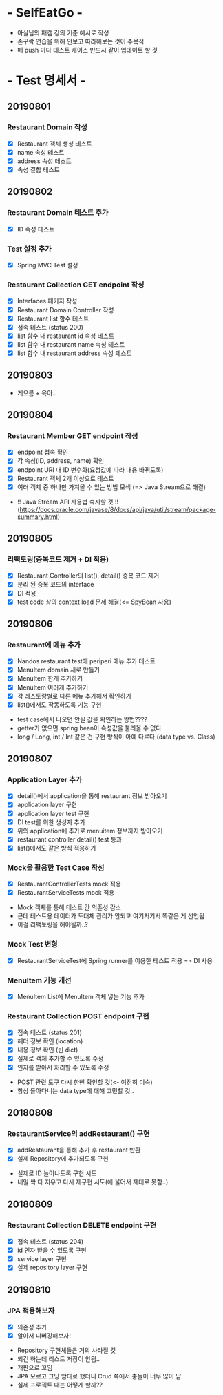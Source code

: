 # - SelfEatGo -

* 아샬님의 패캠 강의 기준 예시로 작성
* 손꾸락 연습을 위해 안보고 따라해보는 것이 주목적
* 매 push 마다 테스트 케이스 반드시 같이 업데이트 할 것 

# - Test 명세서 -
## 20190801
### Restaurant Domain 작성
- [X] Restaurant 객체 생성 테스트
- [X] name 속성 테스트
- [X] address 속성 테스트
- [X] 속성 결합 테스트

## 20190802
### Restaurant Domain 테스트 추가
- [X] ID 속성 테스트

### Test 설정 추가
- [X] Spring MVC Test 설정

### Restaurant Collection GET endpoint 작성
- [X] Interfaces 패키지 작성
- [X] Restaurant Domain Controller 작성
- [X] Restaurant list 함수 테스트
- [X] 접속 테스트 (status 200)
- [X] list 함수 내 restaurant id 속성 테스트
- [X] list 함수 내 restaurant name 속성 테스트
- [X] list 함수 내 restaurant address 속성 테스트

## 20190803
- 게으름 + 육아..

## 20190804

### Restaurant Member GET endpoint 작성
- [X] endpoint 접속 확인
- [X] 각 속성(ID, address, name) 확인
- [X] endpoint URI 내 ID 변수화(요청값에 따라 내용 바뀌도록)
- [X] Restaurant 객체 2개 이상으로 테스트
- [X] 여러 객체 중 하나만 가져올 수 있는 방법 모색 (=> Java Stream으로 해결)
* !! Java Stream API 사용법 숙지할 것 !! (https://docs.oracle.com/javase/8/docs/api/java/util/stream/package-summary.html)

## 20190805

### 리팩토링(중복코드 제거 + DI 적용)
- [X] Restaurant Controller의 list(), detail() 중복 코드 제거
- [X] 분리 된 중복 코드의 interface
- [X] DI 적용
- [X] test code 상의 context load 문제 해결(<= SpyBean 사용)

## 20190806

### Restaurant에 메뉴 추가
- [X] Nandos restaurant test에 periperi 메뉴 추가 테스트
- [X] MenuItem domain 새로 만들기
- [X] MenuItem 한개 추가하기
- [X] MenuItem 여러개 추가하기
- [X] 각 레스토랑별로 다른 메뉴 추가해서 확인하기
- [X] list()에서도 작동하도록 기능 구현

* test case에서 나오면 안될 값을 확인하는 방법????
* getter가 없으면 spring bean이 속성값을 불러올 수 없다
* long / Long, int / Int 같은 건 구현 방식이 아예 다르다 (data type vs. Class)

## 20190807

### Application Layer 추가
- [X] detail()에서 application을 통해 restaurant 정보 받아오기
- [X] application layer 구현
- [X] application layer test 구현
- [X] DI test를 위한 생성자 추가
- [X] 위의 application에 추가로 menuitem 정보까지 받아오기
- [X] restaurant controller detail() test 통과
- [X] list()에서도 같은 방식 적용하기

### Mock을 활용한 Test Case 작성
- [X] RestaurantControllerTests mock 적용
- [X] RestaurantServiceTests mock 적용

* Mock 객체를 통해 테스트 간 의존성 감소
* 근데 테스트용 데이터가 도대체 관리가 안되고 여기저기서 똑같은 게 선언됨
* 이걸 리팩토링을 해야될까..?

### Mock Test 변형
- [X] RestaurantServiceTest에 Spring runner를 이용한 테스트 적용
=> DI 사용

### MenuItem 기능 개선
- [X] MenuItem List에 MenuItem 객체 넣는 기능 추가

### Restaurant Collection POST endpoint 구현
- [X] 접속 테스트 (status 201)
- [X] 헤더 정보 확인 (location)
- [X] 내용 정보 확인 (빈 dict)
- [X] 실제로 객체 추가할 수 있도록 수정
- [X] 인자를 받아서 처리할 수 있도록 수정

* POST 관련 도구 다시 한번 확인할 것(<- 여전히 미숙)
* 항상 돌아다니는 data type에 대해 고민할 것..

## 20180808

### RestaurantService의 addRestaurant() 구현
- [X] addRestaurant을 통해 추가 후 restaurant 반환
- [X] 실제 Repository에 추가되도록 구현

* 실제로 ID 늘어나도록 구현 시도
* 내일 싹 다 지우고 다시 재구현 시도(애 울어서 제대로 못함..)

## 20180809

### Restaurant Collection DELETE endpoint 구현
- [X] 접속 테스트 (status 204)
- [X] id 인자 받을 수 있도록 구현
- [X] service layer 구현
- [X] 실제 repository layer 구현

## 20190810

### JPA 적용해보자
- [X] 의존성 추가
- [X] 알아서 디버깅해보자!
* Repository 구현체들은 거의 사라질 것
* 되긴 하는데 리스트 저장이 안됨..
* 개판으로 꼬임
* JPA 모르고 그냥 맘대로 했더니 Crud 쪽에서 충돌이 너무 많이 남
* 실제 프로젝트 때는 어떻게 할까??